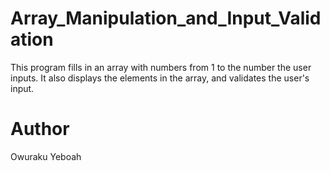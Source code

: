# Array_Manipulation_and_Input_Validation
This program fills in an array with numbers from 1 to the number the user inputs. It also displays the elements in the array, and validates the user's input.
# Author
Owuraku Yeboah
